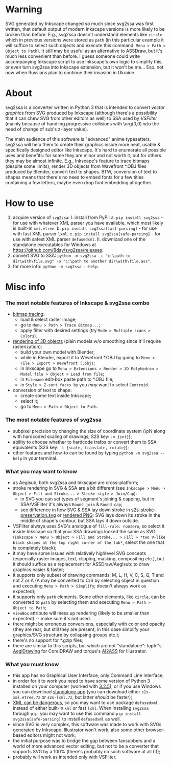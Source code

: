 # Warning

SVG generated by Inkscape changed so much since svg2ssa was first written, that default output of modern Inkscape versions is more likely to be broken than before. E.g., svg2ssa doesn't understand elements like `circle` which in previous versions were stored as `path` (in this particular example it will suffice to select such objects and execute this command: `Menu > Path > Object to Path`). It still may be useful as an alternative to ASSDraw, but it's much less convenient than before. I guess someone could write accompanying Inkscape script to use Inkscape's own logic to simplify this, or even turn svg2ssa into Inkscape extension, but it won't be me... Esp. not now when Russians plan to continue their invasion in Ukraine.

# About
svg2ssa is a converter written in Python 3 that is intended to convert *vector graphics* from SVG produced by Inkscape (although there's a possibility that it can chew SVG from other editors as well) to SSA used by *VSFilter* (mainly because of handling progressive collisions with \\org(0,0) w/o the need of change of sub's z-layer value).

The main audience of this software is "advanced" anime typesetters. svg2ssa will help them to create their graphics inside more neat, usable & specifically designed editor like Inkscape. It's hard to enumerate all possible uses and benefits: for some they are minor and not worth it, but for others they may be almost infinite. E.g., Inkscape's feature to trace bitmaps (despite some limits), render 3D objects from Wavefront \*.OBJ files produced by Blender, convert text to shapes. BTW, conversion of text to shapes means that there's no need to embed fonts for a few titles containing a few letters, maybe even drop font embedding altogether.

# How to use
1. acquire version of `svg2ssa`:
	I. install from PyPI:
		a. `pip install svg2ssa` - for use with whatever XML parser you have available, which most likely is built-in `xml.etree`.
		b. `pip install svg2ssa[fast-parsing]` - for use with fast XML parser `lxml`.
		c. `pip install svg2ssa[safe-parsing]` - for use with safest XML parser `defusedxml`.
	II. download one of the standalone executables for Windows at https://github.com/8day/svg2ssa/releases.
2. convert SVG to SSA: `python -m svg2ssa -i "c:\path to dir\with\file.svg" -o "c:\path to another dir\with\file.ass"`.
3. for more info: `python -m svg2ssa --help`.

# Misc info
### The most notable features of Inkscape & svg2ssa combo
* [bitmap tracing][1]:
    * load & select raster image;
    * go to `Menu > Path > Trace Bitmap...`;
    * apply filter with desired settings (try `Mode > Multiple scans > Colors`).
* [rendering of 3D objects][2] (plain models w/o smoothing since it'll require rasterization):
    * build your own model with Blender;
    * while in Blender, export it to Wevefront \*.OBJ by going to `Menu > File > Export > Wevefront (.obj)`;
    * in Inkscape go to `Menu > Extensions > Render > 3D Polyhedron > Model file > Object > Load from file`;
    * in `Filename` edit-box paste path to \*.OBJ file;
    * in `Style > Z-sort faces by` you *may* want to select `Centroid`.
* conversion of text to shape:
    * create some text inside Inkscape;
    * select it;
    * go to `Menu > Path > Object to Path`.

### The most notable features of svg2ssa
* subpixel precision by changing the size of coordinate system (\\pN along with hardcoded scaling of drawings; S2S key: `-m {int}`);
* ability to choose whether to hardcode trafos or convert them to SSA equivalents (S2S key: `-t {scale, translate, rotate}`);
* other features and how-to can be found by typing `python -m svg2ssa --help` in your terminal.

### What you may want to know
* as Aegisub, both svg2ssa and Inkscape are cross-platform;
* stroke rendering in SVG & SSA are a bit different (see `Inkscape > Menu > Object > Fill and Stroke... > Stroke style > Join/Cap`):
    * in SVG you can set types of segment's joining & capping, but in SSA/VSFilter it's always `Round join` & `Round cap`;
    * see difference in how SVG & SSA lay down stroke in [s2s-stroke-preservation.svg][3] or [rendered PNG][4]: SVG lays down its stroke in the middle of shape's contour, but SSA lays it down outside.
* VSFilter always uses SVG's analogue of `fill-rule: nonzero`, so select it inside Inkscape so that your SSA drawings looked the same as SVG (`Inkscape > Menu > Object > Fill and Stroke... > Fill > *two V-like black shapes at the top right corner of the tab*`, select the one that is completely black);
* it may have some issues with relatively highlevel SVG concepts (especially raster images, text, clipping, masking, compositing etc.), but it should suffice as a replacement for ASSDraw/Aegisub: to draw graphics easier & faster;
* it supports only subset of drawing commands: M, L, H, V, C, S, Q, T and not Z or A (A may be converted to C/S by selecting object in question and executing `Menu > Path > Simplify`; doesn't always work as expected);
* it supports only `path` elements. Some other elements, like `circle`, can be converted to `path` by selecting them and executing `Menu > Path > Object to Path`;
* `viewBox` attribute will mess up rendering (likely to be smaller than expected) -- make sure it's not used.
* there might be erroneous conversions, especially with color and opacity (they are rear, but still they are present; in this case simplify your graphics/SVG structure by collapsing groups etc.);
* there's no support for \*.gzip files;
* there are similar to this scripts, but which are not "standalone": tophf's [AegiDrawing][5] for CorelDRAW and torque's [AI2ASS][6] for Illustrator.

### What you must know
* this app has no Graphical User Interface, only Command Line Interface;
* in order for it to work you need to have some version of Python 3 installed on your computer (worked with [3.2.5][7]), or if you use Windows you can download [standalone app][8] (you can download either `s2s-xml.etree.7z` or `s2s-lxml.7z`, but latter *should* be faster);
* [XML can be dangerous][9], so you may want to use package `defusedxml` instead of either built-in `xml` or fast `lxml`. When installing `svg2ssa` through `pip`, you may want to use this command `pip install svg2ssa[safe-parsing]` to install `defusedxml` as well.
* since SVG is very complex, this software was made to work with SVGs generated by Inkscape. Illustrator won't work, also some other browser-based editors might not work;
* the initial purpose was to bridge the gap between fansubbers and a world of more advanced vector editing, but not to be a converter that supports SVG by a 100% (there's probably no such software at all (!));
* probably will work as intended only with VSFilter.

[1]: https://github.com/8day/svg2ssa/blob/pub/examples/traced-2d/liberty-leading-the-people.jpg.svg.ass.png         "Bitmap tracing"
[2]: https://github.com/8day/svg2ssa/blob/pub/examples/rendered-3d/eva-new-uvs-blender.fbx.blend.obj.svg.ass.png    "Rendering of 3D objects"
[3]: https://github.com/8day/svg2ssa/blob/pub/examples/s2s-stroke-preservation.svg                                  "s2s-stroke-preservation.svg"
[4]: https://github.com/8day/svg2ssa/blob/pub/examples/s2s-stroke-preservation.png                                  "s2s-stroke-preservation.png"
[5]: http://www.fansubs.ru/forum/viewtopic.php?p=523046&sid=1312f5ed191ccf05e7af622a9e053f01#523046                 "tophf's AegiDrawing"
[6]: http://github.com/torque/AI2ASS                                                                                "torque's AI2ASS"
[7]: http://www.python.org/download/releases/3.2.5/                                                                 "Python 3.2.5"
[8]: https://github.com/8day/svg2ssa/releases                                                                       "cx_Freeze'd binaries for Windows"
[9]: https://pypi.org/project/defusedxml/0.7.1/#description
